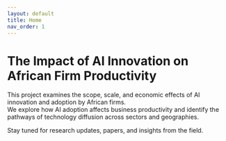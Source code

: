```yaml
---
layout: default
title: Home
nav_order: 1
---
```


# The Impact of AI Innovation on African Firm Productivity

This project examines the scope, scale, and economic effects of AI innovation and adoption by African firms.  
We explore how AI adoption affects business productivity and identify the pathways of technology diffusion across sectors and geographies.

Stay tuned for research updates, papers, and insights from the field.